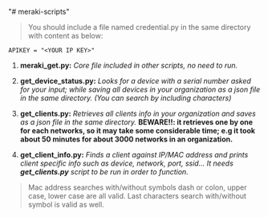 "# meraki-scripts" 

> You should include a file named credential.py in the same directory with content as below:
```
APIKEY = "<YOUR IP KEY>"
```

1. **meraki_get.py:** _Core file included in other scripts, no need to run._

2. **get_device_status.py:** _Looks for a device with a serial number asked for your input; while saving all devices in your organization
as a json file in the same directory. (You can search by including characters)_

3. **get_clients.py:** _Retrieves all clients info in your organization and saves as a json file in the same directory._
__BEWARE!!: it retrieves one by one for each networks, so it may take some considerable time; e.g it took about 50 minutes
for about 3000 networks in an organization.__

4. **get_client_info.py:** _Finds a client against IP/MAC address and prints client specific info such as device, network,
 port, ssid... It needs **get_clients.py** script to be run in order to function._ 
 
> Mac address searches with/without symbols dash or colon, upper case, lower case are all valid. 
>Last characters search with/without symbol is valid as well.
